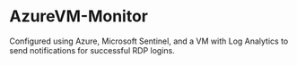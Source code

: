 # AzureVM-Monitor
Configured using Azure, Microsoft Sentinel, and a VM with Log Analytics to send notifications for successful RDP logins.
